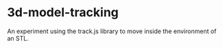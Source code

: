 # 3d-model-tracking
An experiment using the track.js library to move inside the environment of an STL.
